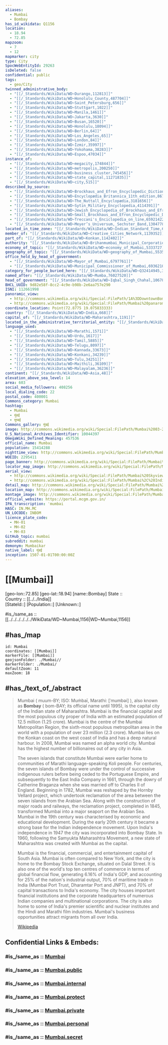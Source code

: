 ```yaml
---
aliases:
  - Mumbai
  - Bombay
has_id_wikidata: Q1156
location:
  - 18.94
  - 72.85
mapzoom:
  - 7
  - 12
mapmarker: city
type: City
SpocWebEntityId: 29263
isDeleted: false
confidential: public
tags:
  - geo/City
twinned_administrative_body:
  - "[[/_Standards/WikiData/WD~Durango,112813]]"
  - "[[/_Standards/WikiData/WD~Honolulu_County,487704]]"
  - "[[/_Standards/WikiData/WD~Saint_Petersburg,656]]"
  - "[[/_Standards/WikiData/WD~Stuttgart,1022]]"
  - "[[/_Standards/WikiData/WD~Manila,1461]]"
  - "[[/_Standards/WikiData/WD~Jakarta,3630]]"
  - "[[/_Standards/WikiData/WD~Busan,16520]]"
  - "[[/_Standards/WikiData/WD~Honolulu,18094]]"
  - "[[/_Standards/WikiData/WD~Berlin,64]]"
  - "[[/_Standards/WikiData/WD~Los_Angeles,65]]"
  - "[[/_Standards/WikiData/WD~London,84]]"
  - "[[/_Standards/WikiData/WD~İzmir,35997]]"
  - "[[/_Standards/WikiData/WD~Yokohama,38283]]"
  - "[[/_Standards/WikiData/WD~Espoo,47034]]"
instance_of:
  - "[[/_Standards/WikiData/WD~megacity,174844]]"
  - "[[/_Standards/WikiData/WD~metropolis,200250]]"
  - "[[/_Standards/WikiData/WD~business_cluster,745456]]"
  - "[[/_Standards/WikiData/WD~state_capital,11271835]]"
  - "[[/_Standards/WikiData/WD~city,515]]"
described_by_source:
  - "[[/_Standards/WikiData/WD~Brockhaus_and_Efron_Encyclopedic_Dictionary,602358]]"
  - "[[/_Standards/WikiData/WD~Encyclopædia_Britannica_11th_edition,867541]]"
  - "[[/_Standards/WikiData/WD~The_Nuttall_Encyclopædia,3181656]]"
  - "[[/_Standards/WikiData/WD~Sytin_Military_Encyclopedia,4114391]]"
  - "[[/_Standards/WikiData/WD~Jewish_Encyclopedia_of_Brockhaus_and_Efron,4173137]]"
  - "[[/_Standards/WikiData/WD~Small_Brockhaus_and_Efron_Encyclopedic_Dictionary,19180675]]"
  - "[[/_Standards/WikiData/WD~Treccani's_Enciclopedia_on_line,65921422]]"
  - "[[/_Standards/WikiData/WD~Meyer’s_Universum,_Sechster_Band,130477825]]"
located_in_time_zone: "[[/_Standards/WikiData/WD~Indian_Standard_Time,604055]]"
member_of: "[[/_Standards/WikiData/WD~Creative_Cities_Network,1139352]]"
part_of: "[[/_Standards/WikiData/WD~Konkan,1142402]]"
authority: "[[/_Standards/WikiData/WD~Brihanmumbai_Municipal_Corporation,1195653]]"
economy_of_topic: "[[/_Standards/WikiData/WD~economy_of_Mumbai,5333727]]"
geography_of_topic: "[[/_Standards/WikiData/WD~geography_of_Mumbai,5535200]]"
office_held_by_head_of_government:
  - "[[/_Standards/WikiData/WD~Mayor_of_Mumbai,6797761]]"
  - "[[/_Standards/WikiData/WD~Municipal_Commissioner_of_Mumbai,6936210]]"
category_for_people_buried_here: "[[/_Standards/WikiData/WD~Q32414945,32414945]]"
named_after: "[[/_Standards/WikiData/WD~Mumba,76027520]]"
head_of_government: "[[/_Standards/WikiData/WD~Iqbal_Singh_Chahal,106782866]]"
BHCL_UUID: 9d82e58f-8cc2-4c9e-b98b-2e6aa757e290
ISNI: 112661998
panoramic_view:
  - http://commons.wikimedia.org/wiki/Special:FilePath/1A%3DDowntownBombay.jpg
  - http://commons.wikimedia.org/wiki/Special:FilePath/Mumbai%20panaroma.jpg
coordinate_location: Point(72.8775 19.075833333)
country: "[[/_Standards/WikiData/WD~India,668]]"
capital_of: "[[/_Standards/WikiData/WD~Maharashtra,1191]]"
located_in_the_administrative_territorial_entity: "[[/_Standards/WikiData/WD~Maharashtra,1191]]"
language_used:
  - "[[/_Standards/WikiData/WD~Marathi,1571]]"
  - "[[/_Standards/WikiData/WD~Urdu,1617]]"
  - "[[/_Standards/WikiData/WD~Tamil,5885]]"
  - "[[/_Standards/WikiData/WD~Telugu,8097]]"
  - "[[/_Standards/WikiData/WD~Kannada,33673]]"
  - "[[/_Standards/WikiData/WD~Konkani,34239]]"
  - "[[/_Standards/WikiData/WD~Tulu,34251]]"
  - "[[/_Standards/WikiData/WD~Maithili,36109]]"
  - "[[/_Standards/WikiData/WD~Malayalam,36236]]"
continent: "[[/_Standards/WikiData/WD~Asia,48]]"
elevation_above_sea_level: 14
area: 603
social_media_followers: 408256
local_dialing_code: 22
postal_code: 400001
Commons_category: Mumbai
hashtag:
  - Mumbai
  - मुंबई
  - मुम्बई
Commons_gallery: मुंबई
image: http://commons.wikimedia.org/wiki/Special:FilePath/Mumbai%2003-2016%2010%20skyline%20of%20Lotus%20Colony.jpg
U_S_National_Archives_Identifier: 10044397
OmegaWiki_Defined_Meaning: 457536
official_name: Mumbai
population: 15414288
nighttime_view: http://commons.wikimedia.org/wiki/Special:FilePath/Mumbai%20Skyline%20at%20Night.jpg
WOEID: 2295411
page_banner: http://commons.wikimedia.org/wiki/Special:FilePath/Mumbai%20banner%20Taj%20Mahal%20Palace%20Hotel.jpg
locator_map_image: http://commons.wikimedia.org/wiki/Special:FilePath/Mumbai%20locator%20map.png
aerial_view:
  - http://commons.wikimedia.org/wiki/Special:FilePath/Mumbai%20Skyview%20near%20Airport%20173829.jpg
  - http://commons.wikimedia.org/wiki/Special:FilePath/Mumbai%2C%20India%20%285460922649%29.jpg
detail_map: http://commons.wikimedia.org/wiki/Special:FilePath/Mumbai%20suburban%20rail%20map.svg
location_map: http://commons.wikimedia.org/wiki/Special:FilePath/Mumbaicitydistricts.png
montage_image: http://commons.wikimedia.org/wiki/Special:FilePath/MumbaiMontage.png
official_website: https://portal.mcgm.gov.in/
IPA_transcription: ˈmumbəi
HASC: IN.MH.MC
UN_LOCODE: INBOM
licence_plate_code:
  - MH-01
  - MH-02
  - MH-03
GitHub_topic: mumbai
subreddit: mumbai
demonym: Mumbaikar
native_label: मुंबई
inception: 1507-01-01T00:00:00Z
---
```


# [[Mumbai]] 

[geo-lon::72.85] 
[geo-lat::18.94] 
[name::Bombay] 
State ::  
Country :: [[../../India]]  
[StateId::] 
[Population::] 
[Unknown::] 

#is_/same_as :: [[../../../../../../WikiData/WD~Mumbai,1156|WD~Mumbai,1156]] 

## #has_/map 

```leaflet
id: Mumbai
coordinates: [[Mumbai]] 
markerFile: [[Mumbai]] 
geojsonFolder: ./Mumbai//
markerFolder: ./Mumbai/
defaultZoom: 11 
maxZoom: 18
```

## #has_/text_of_/abstract

> Mumbai ( muum-BY; ISO: Muṁbaī, Marathi: [ˈmumbəi] ), also known as **Bombay** ( bom-BAY; its official name until 1995), is the capital city of the Indian state of Maharashtra. Mumbai is the financial capital and the most populous city proper of India with an estimated population of 12.5 million (1.25 crore). Mumbai is the centre of the Mumbai Metropolitan Region, the sixth-most populous metropolitan area in the world with a population of over 23 million (2.3 crore). Mumbai lies on the Konkan coast on the west coast of India and has a deep natural harbour. In 2008, Mumbai was named an alpha world city. Mumbai has the highest number of billionaires out of any city in Asia.
>
> The seven islands that constitute Mumbai were earlier home to communities of Marathi language-speaking Koli people. For centuries, the seven islands of Bombay were under the control of successive indigenous rulers before being ceded to the Portuguese Empire, and subsequently to the East India Company in 1661, through the dowry of Catherine Braganza when she was married off to Charles II of England. Beginning in 1782, Mumbai was reshaped by the Hornby Vellard project, which undertook reclamation of the area between the seven islands from the Arabian Sea. Along with the construction of major roads and railways, the reclamation project, completed in 1845, transformed Mumbai into a major seaport on the Arabian Sea. Mumbai in the 19th century was characterised by economic and educational development. During the early 20th century it became a strong base for the Indian independence movement. Upon India's independence in 1947 the city was incorporated into Bombay State. In 1960, following the Samyukta Maharashtra Movement, a new state of Maharashtra was created with Mumbai as the capital.
>
> Mumbai is the financial, commercial, and entertainment capital of South Asia. Mumbai is often compared to New York, and the city is home to the Bombay Stock Exchange, situated on Dalal Street. It is also one of the world's top ten centres of commerce in terms of global financial flow, generating 6.16% of India's GDP, and accounting for 25% of the nation's industrial output, 70% of maritime trade in India (Mumbai Port Trust, Dharamtar Port and JNPT), and 70% of capital transactions to India's economy. The city houses important financial institutions and the corporate headquarters of numerous Indian companies and multinational corporations. The city is also home to some of India's premier scientific and nuclear institutes and the Hindi and Marathi film industries. Mumbai's business opportunities attract migrants from all over India.
>
> [Wikipedia](https://en.wikipedia.org/wiki/Mumbai) 


## Confidential Links & Embeds: 

### #is_/same_as :: [Mumbai](/_Standards/Earth/Continent/Asia/Indian_Subcontinent/India/City/Mumbai.md) 

### #is_/same_as :: [Mumbai.public](/_public/Earth/Continent/Asia/Indian_Subcontinent/India/City/Mumbai.public.md) 

### #is_/same_as :: [Mumbai.internal](/_internal/Earth/Continent/Asia/Indian_Subcontinent/India/City/Mumbai.internal.md) 

### #is_/same_as :: [Mumbai.protect](/_protect/Earth/Continent/Asia/Indian_Subcontinent/India/City/Mumbai.protect.md) 

### #is_/same_as :: [Mumbai.private](/_private/Earth/Continent/Asia/Indian_Subcontinent/India/City/Mumbai.private.md) 

### #is_/same_as :: [Mumbai.personal](/_personal/Earth/Continent/Asia/Indian_Subcontinent/India/City/Mumbai.personal.md) 

### #is_/same_as :: [Mumbai.secret](/_secret/Earth/Continent/Asia/Indian_Subcontinent/India/City/Mumbai.secret.md)

